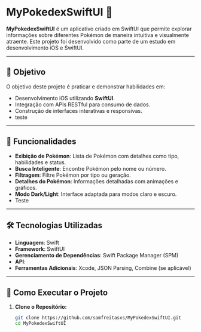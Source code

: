 # MyPokedexSwiftUI 🐾

**MyPokedexSwiftUI** é um aplicativo criado em SwiftUI que permite explorar informações sobre diferentes Pokémon de maneira intuitiva e visualmente atraente. Este projeto foi desenvolvido como parte de um estudo em desenvolvimento iOS e SwiftUI.

---

## 🎯 Objetivo

O objetivo deste projeto é praticar e demonstrar habilidades em:
- Desenvolvimento iOS utilizando **SwiftUI**.
- Integração com APIs RESTful para consumo de dados.
- Construção de interfaces interativas e responsivas.
- teste
---

## 🚀 Funcionalidades

- **Exibição de Pokémon**: Lista de Pokémon com detalhes como tipo, habilidades e status.
- **Busca Inteligente**: Encontre Pokémon pelo nome ou número.
- **Filtragem**: Filtre Pokémon por tipo ou geração.
- **Detalhes do Pokémon**: Informações detalhadas com animações e gráficos.
- **Modo Dark/Light**: Interface adaptada para modos claro e escuro.
- Teste
---

## 🛠️ Tecnologias Utilizadas

- **Linguagem**: Swift
- **Framework**: SwiftUI
- **Gerenciamento de Dependências**: Swift Package Manager (SPM)
- **API**:
- **Ferramentas Adicionais**: Xcode, JSON Parsing, Combine (se aplicável)

---

## 🔧 Como Executar o Projeto

1. **Clone o Repositório:**
   ```bash
   git clone https://github.com/samfreitasxs/MyPokedexSwiftUI.git
   cd MyPokedexSwiftUI
